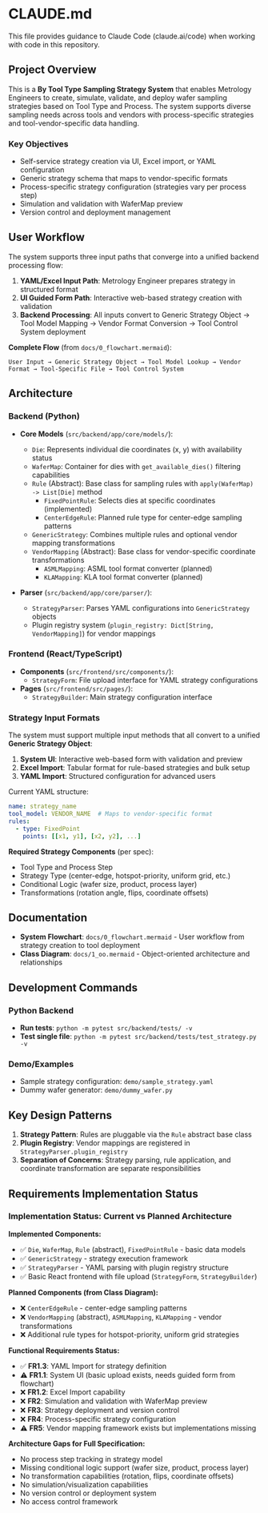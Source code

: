 # CLAUDE.md

This file provides guidance to Claude Code (claude.ai/code) when working with code in this repository.

## Project Overview

This is a **By Tool Type Sampling Strategy System** that enables Metrology Engineers to create, simulate, validate, and deploy wafer sampling strategies based on Tool Type and Process. The system supports diverse sampling needs across tools and vendors with process-specific strategies and tool-vendor-specific data handling.

### Key Objectives
- Self-service strategy creation via UI, Excel import, or YAML configuration
- Generic strategy schema that maps to vendor-specific formats
- Process-specific strategy configuration (strategies vary per process step)
- Simulation and validation with WaferMap preview
- Version control and deployment management

## User Workflow

The system supports three input paths that converge into a unified backend processing flow:

1. **YAML/Excel Input Path**: Metrology Engineer prepares strategy in structured format
2. **UI Guided Form Path**: Interactive web-based strategy creation with validation
3. **Backend Processing**: All inputs convert to Generic Strategy Object → Tool Model Mapping → Vendor Format Conversion → Tool Control System deployment

**Complete Flow** (from `docs/0_flowchart.mermaid`):
```
User Input → Generic Strategy Object → Tool Model Lookup → Vendor Format → Tool-Specific File → Tool Control System
```

## Architecture

### Backend (Python)
- **Core Models** (`src/backend/app/core/models/`):
  - `Die`: Represents individual die coordinates (x, y) with availability status
  - `WaferMap`: Container for dies with `get_available_dies()` filtering capabilities
  - `Rule` (Abstract): Base class for sampling rules with `apply(WaferMap) -> List[Die]` method
    - `FixedPointRule`: Selects dies at specific coordinates (implemented)
    - `CenterEdgeRule`: Planned rule type for center-edge sampling patterns
  - `GenericStrategy`: Combines multiple rules and optional vendor mapping transformations
  - `VendorMapping` (Abstract): Base class for vendor-specific coordinate transformations
    - `ASMLMapping`: ASML tool format converter (planned)
    - `KLAMapping`: KLA tool format converter (planned)

- **Parser** (`src/backend/app/core/parser/`):
  - `StrategyParser`: Parses YAML configurations into `GenericStrategy` objects
  - Plugin registry system (`plugin_registry: Dict[String, VendorMapping]`) for vendor mappings

### Frontend (React/TypeScript)
- **Components** (`src/frontend/src/components/`):
  - `StrategyForm`: File upload interface for YAML strategy configurations
- **Pages** (`src/frontend/src/pages/`):
  - `StrategyBuilder`: Main strategy configuration interface

### Strategy Input Formats
The system must support multiple input methods that all convert to a unified **Generic Strategy Object**:

1. **System UI**: Interactive web-based form with validation and preview
2. **Excel Import**: Tabular format for rule-based strategies and bulk setup
3. **YAML Import**: Structured configuration for advanced users

Current YAML structure:
```yaml
name: strategy_name
tool_model: VENDOR_NAME  # Maps to vendor-specific format
rules:
  - type: FixedPoint
    points: [[x1, y1], [x2, y2], ...]
```

**Required Strategy Components** (per spec):
- Tool Type and Process Step
- Strategy Type (center-edge, hotspot-priority, uniform grid, etc.)
- Conditional Logic (wafer size, product, process layer)
- Transformations (rotation angle, flips, coordinate offsets)

## Documentation

- **System Flowchart**: `docs/0_flowchart.mermaid` - User workflow from strategy creation to tool deployment
- **Class Diagram**: `docs/1_oo.mermaid` - Object-oriented architecture and relationships

## Development Commands

### Python Backend
- **Run tests**: `python -m pytest src/backend/tests/ -v`
- **Test single file**: `python -m pytest src/backend/tests/test_strategy.py -v`

### Demo/Examples
- Sample strategy configuration: `demo/sample_strategy.yaml`
- Dummy wafer generator: `demo/dummy_wafer.py`

## Key Design Patterns

1. **Strategy Pattern**: Rules are pluggable via the `Rule` abstract base class
2. **Plugin Registry**: Vendor mappings are registered in `StrategyParser.plugin_registry`
3. **Separation of Concerns**: Strategy parsing, rule application, and coordinate transformation are separate responsibilities

## Requirements Implementation Status

### Implementation Status: Current vs Planned Architecture

**Implemented Components:**
- ✅ `Die`, `WaferMap`, `Rule` (abstract), `FixedPointRule` - basic data models
- ✅ `GenericStrategy` - strategy execution framework
- ✅ `StrategyParser` - YAML parsing with plugin registry structure
- ✅ Basic React frontend with file upload (`StrategyForm`, `StrategyBuilder`)

**Planned Components (from Class Diagram):**
- ❌ `CenterEdgeRule` - center-edge sampling patterns
- ❌ `VendorMapping` (abstract), `ASMLMapping`, `KLAMapping` - vendor transformations
- ❌ Additional rule types for hotspot-priority, uniform grid strategies

**Functional Requirements Status:**
- ✅ **FR1.3**: YAML Import for strategy definition
- ⚠️ **FR1.1**: System UI (basic upload exists, needs guided form from flowchart)
- ❌ **FR1.2**: Excel Import capability
- ❌ **FR2**: Simulation and validation with WaferMap preview
- ❌ **FR3**: Strategy deployment and version control
- ❌ **FR4**: Process-specific strategy configuration
- ⚠️ **FR5**: Vendor mapping framework exists but implementations missing

**Architecture Gaps for Full Specification:**
- No process step tracking in strategy model
- Missing conditional logic support (wafer size, product, process layer)
- No transformation capabilities (rotation, flips, coordinate offsets)
- No simulation/visualization capabilities
- No version control or deployment system
- No access control framework
